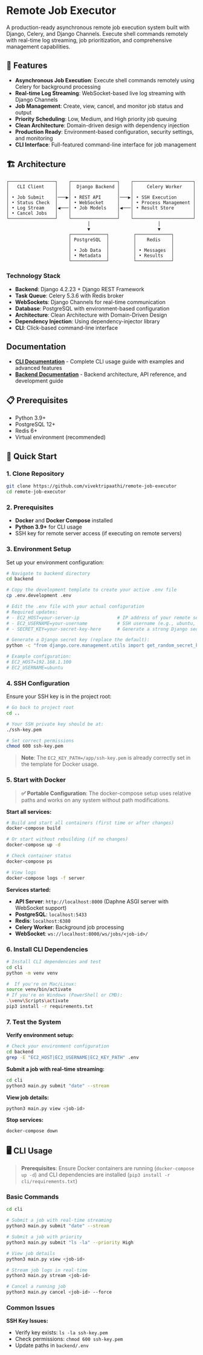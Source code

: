 # Remote Job Executor

A production-ready asynchronous remote job execution system built with Django, Celery, and Django Channels. Execute shell commands remotely with real-time log streaming, job prioritization, and comprehensive management capabilities.

## 🚀 Features

- **Asynchronous Job Execution**: Execute shell commands remotely using Celery for background processing
- **Real-time Log Streaming**: WebSocket-based live log streaming with Django Channels
- **Job Management**: Create, view, cancel, and monitor job status and output
- **Priority Scheduling**: Low, Medium, and High priority job queuing
- **Clean Architecture**: Domain-driven design with dependency injection
- **Production Ready**: Environment-based configuration, security settings, and monitoring
- **CLI Interface**: Full-featured command-line interface for job management

## 🏗️ Architecture

```text
┌─────────────────┐    ┌─────────────────┐    ┌──────────────────────┐
│   CLI Client    │    │  Django Backend │    │     Celery Worker    │
│                 │    │                 │    │                      │
│ • Job Submit    │───▶│ • REST API      │───▶│ • SSH Execution      │
│ • Status Check  │    │ • WebSocket     │    │ • Process Management │
│ • Log Stream    │◀───│ • Job Models    │◀───│ • Result Store       │
│ • Cancel Jobs   │    │                 │    │                      │
└─────────────────┘    └─────────────────┘    └──────────────────────┘
                              │                         │
                              ▼                         ▼
                       ┌─────────────┐         ┌─────────────┐
                       │ PostgreSQL  │         │    Redis    │
                       │             │         │             │
                       │ • Job Data  │         │ • Messages  │
                       │ • Metadata  │         │ • Results   │
                       └─────────────┘         └─────────────┘
```

### Technology Stack

- **Backend**: Django 4.2.23 + Django REST Framework
- **Task Queue**: Celery 5.3.6 with Redis broker
- **WebSockets**: Django Channels for real-time communication
- **Database**: PostgreSQL with environment-based configuration
- **Architecture**: Clean Architecture with Domain-Driven Design
- **Dependency Injection**: Using dependency-injector library
- **CLI**: Click-based command-line interface

## Documentation

- **[CLI Documentation](./cli/README.md)** - Complete CLI usage guide with examples and advanced features
- **[Backend Documentation](./backend/README.md)** - Backend architecture, API reference, and development guide

## 📋 Prerequisites

- Python 3.9+
- PostgreSQL 12+
- Redis 6+
- Virtual environment (recommended)

## 🚀 Quick Start

### 1. Clone Repository

```bash
git clone https://github.com/vivektripaathi/remote-job-executor
cd remote-job-executor
```

### 2. Prerequisites

- **Docker** and **Docker Compose** installed
- **Python 3.9+** for CLI usage
- SSH key for remote server access (if executing on remote servers)

### 3. Environment Setup

Set up your environment configuration:

```bash
# Navigate to backend directory
cd backend

# Copy the development template to create your active .env file
cp .env.development .env

# Edit the .env file with your actual configuration
# Required updates:
# - EC2_HOST=your-server-ip              # IP address of your remote server
# - EC2_USERNAME=your-username           # SSH username (e.g., ubuntu, ec2-user)
# - SECRET_KEY=your-secret-key-here      # Generate a strong Django secret key

# Generate a Django secret key (replace the default):
python -c "from django.core.management.utils import get_random_secret_key; print(get_random_secret_key())"

# Example configuration:
# EC2_HOST=192.168.1.100
# EC2_USERNAME=ubuntu
```

### 4. SSH Configuration

Ensure your SSH key is in the project root:

```bash
# Go back to project root
cd ..

# Your SSH private key should be at:
./ssh-key.pem

# Set correct permissions
chmod 600 ssh-key.pem
```

> **Note**: The `EC2_KEY_PATH=/app/ssh-key.pem` is already correctly set in the template for Docker usage.

### 5. Start with Docker

> **✅ Portable Configuration**: The docker-compose setup uses relative paths and works on any system without path modifications.

**Start all services:**

```bash
# Build and start all containers (first time or after changes)
docker-compose build

# Or start without rebuilding (if no changes)
docker-compose up -d

# Check container status
docker-compose ps

# View logs
docker-compose logs -f server
```

**Services started:**

- **API Server**: `http://localhost:8000` (Daphne ASGI server with WebSocket support)
- **PostgreSQL**: `localhost:5433`
- **Redis**: `localhost:6380`  
- **Celery Worker**: Background job processing
- **WebSocket**: `ws://localhost:8000/ws/jobs/<job-id>/`

### 6. Install CLI Dependencies

```bash
# Install CLI dependencies and test
cd cli
python -m venv venv

#  If you're on Mac/Linux:
source venv/bin/activate
# If you're on Windows (PowerShell or CMD):
.\venv\Scripts\activate
pip3 install -r requirements.txt
```

### 7. Test the System

**Verify environment setup:**

```bash
# Check your environment configuration
cd backend
grep -E "EC2_HOST|EC2_USERNAME|EC2_KEY_PATH" .env
```

**Submit a job with real-time streaming:**

```bash
cd cli
python3 main.py submit "date" --stream
```

**View job details:**

```bash
python3 main.py view <job-id>
```

**Stop services:**

```bash
docker-compose down
```

## 🖥️ CLI Usage

> **Prerequisites**: Ensure Docker containers are running (`docker-compose up -d`) and CLI dependencies are installed (`pip3 install -r cli/requirements.txt`)

### Basic Commands

```bash
cd cli

# Submit a job with real-time streaming
python3 main.py submit "date" --stream

# Submit a job with priority
python3 main.py submit "ls -la" --priority High

# View job details
python3 main.py view <job-id>

# Stream job logs in real-time
python3 main.py stream <job-id>

# Cancel a running job
python3 main.py cancel <job-id> --force
```

### Common Issues

**SSH Key Issues:**

- Verify key exists: `ls -la ssh-key.pem`
- Check permissions: `chmod 600 ssh-key.pem`
- Update paths in `backend/.env`

